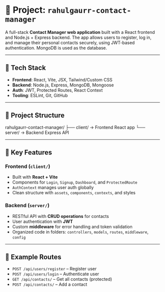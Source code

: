 # 📁 Project: `rahulgaurr-contact-manager`

A full-stack **Contact Manager web application** built with a React frontend and Node.js + Express backend. The app allows users to register, log in, and manage their personal contacts securely, using JWT-based authentication. MongoDB is used as the database.

---

## 🔧 Tech Stack

- **Frontend**: React, Vite, JSX, Tailwind/Custom CSS  
- **Backend**: Node.js, Express, MongoDB, Mongoose  
- **Auth**: JWT, Protected Routes, React Context  
- **Tooling**: ESLint, Git, GitHub

---

## 📂 Project Structure



rahulgaurr-contact-manager/
├── client/       → Frontend React app
└── server/       → Backend Express API


---


## 🧩 Key Features

### Frontend (`client/`)
- Built with **React + Vite**
- Components for `Login`, `Signup`, `Dashboard`, and `ProtectedRoute`
- `AuthContext` manages user auth globally
- Clean structure with `assets`, `components`, `contexts`, and styles

### Backend (`server/`)
- RESTful API with **CRUD operations** for contacts
- User authentication with **JWT**
- Custom **middleware** for error handling and token validation
- Organized code in folders: `controllers`, `models`, `routes`, `middleware`, `config`

---

## 📌 Example Routes

- `POST /api/users/register` – Register user  
- `POST /api/users/login` – Authenticate user  
- `GET /api/contacts/` – Get all contacts (protected)  
- `POST /api/contacts/` – Add a contact  


